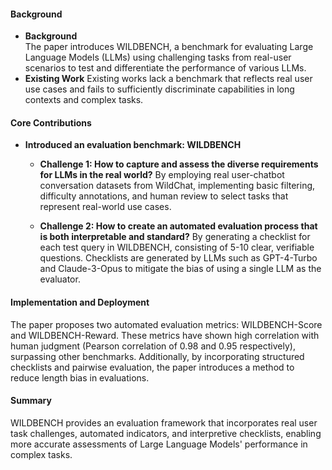 #### Background
- **Background**       
The paper introduces WILDBENCH, a benchmark for evaluating Large Language Models (LLMs) using challenging tasks from real-user scenarios to test and differentiate the performance of various LLMs.
- **Existing Work**
Existing works lack a benchmark that reflects real user use cases and fails to sufficiently discriminate capabilities in long contexts and complex tasks.

#### Core Contributions
  - **Introduced an evaluation benchmark: WILDBENCH**
      - **Challenge 1: How to capture and assess the diverse requirements for LLMs in the real world?**
      By employing real user-chatbot conversation datasets from WildChat, implementing basic filtering, difficulty annotations, and human review to select tasks that represent real-world use cases.
      
      - **Challenge 2: How to create an automated evaluation process that is both interpretable and standard?**
      By generating a checklist for each test query in WILDBENCH, consisting of 5-10 clear, verifiable questions. Checklists are generated by LLMs such as GPT-4-Turbo and Claude-3-Opus to mitigate the bias of using a single LLM as the evaluator.

#### Implementation and Deployment
The paper proposes two automated evaluation metrics: WILDBENCH-Score and WILDBENCH-Reward. These metrics have shown high correlation with human judgment (Pearson correlation of 0.98 and 0.95 respectively), surpassing other benchmarks. Additionally, by incorporating structured checklists and pairwise evaluation, the paper introduces a method to reduce length bias in evaluations.

#### Summary
WILDBENCH provides an evaluation framework that incorporates real user task challenges, automated indicators, and interpretive checklists, enabling more accurate assessments of Large Language Models' performance in complex tasks.